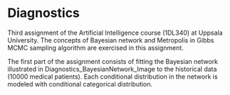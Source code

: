 # Diagnostics
Third assignment of the Artificial Intelligence course (1DL340) at Uppsala University. The concepts of Bayesian network and Metropolis in Gibbs MCMC sampling algorithm are exercised in this assignment. 

The first part of the assignment consists of fitting the Bayesian network illustrated in Diagnostics_BayesianNetwork_Image to the historical data (10000 medical patients). Each conditional distribution in the network is modeled with conditional categorical distribution.